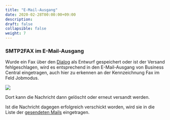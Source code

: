```yaml
---
title: "E-Mail-Ausgang"
date: 2020-02-28T00:00:00+09:00
description: 
draft: false
collapsible: false
weight: 7
---
```

### SMTP2FAX im E-Mail-Ausgang

Wurde ein Fax über den [Dialog](de-de/apps/smtp2fax/working-with-smtp2fax/smtp2faxdialog/) als Entwurf gespeichert oder ist der Versand fehlgeschlagen, wird es entsprechend in den E-Mail-Ausgang von Business Central eingetragen, auch hier zu erkennen an der Kennzeichnung Fax im Feld Jobmodus.

![](images/apps/smtp2fax/SMTP2FAX_MailAusgang.png)

Dort kann die Nachricht dann gelöscht oder erneut versandt werden.

Ist die Nachricht dagegen erfolgreich verschickt worden, wird sie in die Liste der [gesendeten Mails](de-de/apps/smtp2fax/working-with-smtp2fax/sentemails/) eingetragen.

